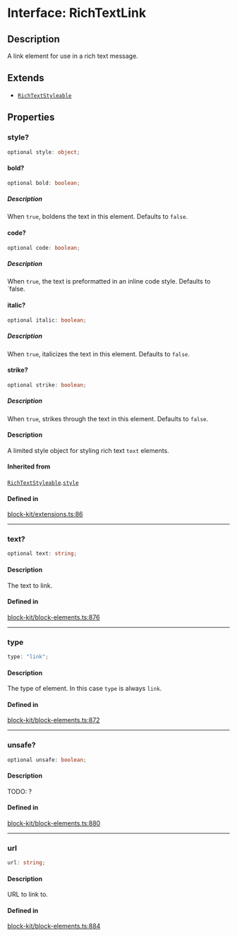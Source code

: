 # Interface: RichTextLink

## Description

A link element for use in a rich text message.

## Extends

- [`RichTextStyleable`](RichTextStyleable.md)

## Properties

### style?

```ts
optional style: object;
```

#### bold?

```ts
optional bold: boolean;
```

##### Description

When `true`, boldens the text in this element. Defaults to `false`.

#### code?

```ts
optional code: boolean;
```

##### Description

When `true`, the text is preformatted in an inline code style. Defaults to `false.

#### italic?

```ts
optional italic: boolean;
```

##### Description

When `true`, italicizes the text in this element. Defaults to `false`.

#### strike?

```ts
optional strike: boolean;
```

##### Description

When `true`, strikes through the text in this element. Defaults to `false`.

#### Description

A limited style object for styling rich text `text` elements.

#### Inherited from

[`RichTextStyleable`](RichTextStyleable.md).[`style`](RichTextStyleable.md#style)

#### Defined in

[block-kit/extensions.ts:86](https://github.com/slackapi/node-slack-sdk/blob/7b348598b763c2b7545d1042b5f0429775cfa62c/packages/types/src/block-kit/extensions.ts#L86)

***

### text?

```ts
optional text: string;
```

#### Description

The text to link.

#### Defined in

[block-kit/block-elements.ts:876](https://github.com/slackapi/node-slack-sdk/blob/7b348598b763c2b7545d1042b5f0429775cfa62c/packages/types/src/block-kit/block-elements.ts#L876)

***

### type

```ts
type: "link";
```

#### Description

The type of element. In this case `type` is always `link`.

#### Defined in

[block-kit/block-elements.ts:872](https://github.com/slackapi/node-slack-sdk/blob/7b348598b763c2b7545d1042b5f0429775cfa62c/packages/types/src/block-kit/block-elements.ts#L872)

***

### unsafe?

```ts
optional unsafe: boolean;
```

#### Description

TODO: ?

#### Defined in

[block-kit/block-elements.ts:880](https://github.com/slackapi/node-slack-sdk/blob/7b348598b763c2b7545d1042b5f0429775cfa62c/packages/types/src/block-kit/block-elements.ts#L880)

***

### url

```ts
url: string;
```

#### Description

URL to link to.

#### Defined in

[block-kit/block-elements.ts:884](https://github.com/slackapi/node-slack-sdk/blob/7b348598b763c2b7545d1042b5f0429775cfa62c/packages/types/src/block-kit/block-elements.ts#L884)
